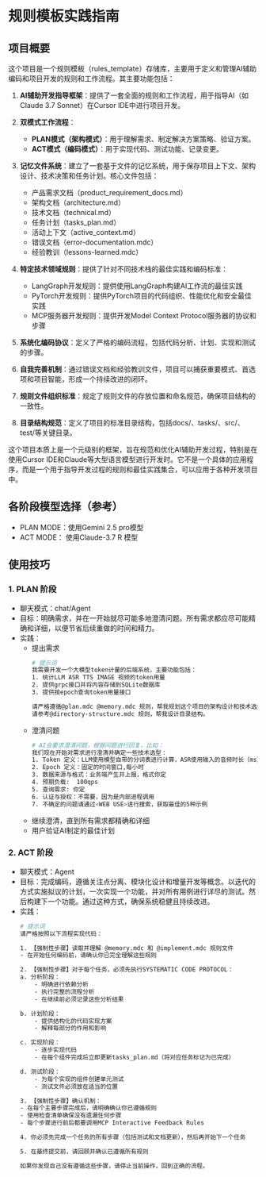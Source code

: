 # 规则模板实践指南

## 项目概要
这个项目是一个规则模板（rules_template）存储库，主要用于定义和管理AI辅助编码和项目开发的规则和工作流程。其主要功能包括：

1. **AI辅助开发指导框架**：提供了一套全面的规则和工作流程，用于指导AI（如Claude 3.7 Sonnet）在Cursor IDE中进行项目开发。

2. **双模式工作流程**：
   - **PLAN模式（架构模式）**：用于理解需求、制定解决方案策略、验证方案。
   - **ACT模式（编码模式）**：用于实现代码、测试功能、记录变更。

3. **记忆文件系统**：建立了一套基于文件的记忆系统，用于保存项目上下文、架构设计、技术决策和任务计划。核心文件包括：
   - 产品需求文档（product_requirement_docs.md）
   - 架构文档（architecture.md）
   - 技术文档（technical.md）
   - 任务计划（tasks_plan.md）
   - 活动上下文（active_context.md）
   - 错误文档（error-documentation.mdc）
   - 经验教训（lessons-learned.mdc）

4. **特定技术领域规则**：提供了针对不同技术栈的最佳实践和编码标准：
   - LangGraph开发规则：提供使用LangGraph构建AI工作流的最佳实践
   - PyTorch开发规则：提供PyTorch项目的代码组织、性能优化和安全最佳实践
   - MCP服务器开发规则：提供开发Model Context Protocol服务器的协议和步骤

5. **系统化编码协议**：定义了严格的编码流程，包括代码分析、计划、实现和测试的步骤。

6. **自我完善机制**：通过错误文档和经验教训文件，项目可以捕获重要模式、首选项和项目智能，形成一个持续改进的闭环。

7. **规则文件组织标准**：规定了规则文件的存放位置和命名规范，确保项目结构的一致性。

8. **目录结构规范**：定义了项目的标准目录结构，包括docs/、tasks/、src/、test/等关键目录。

这个项目本质上是一个元级别的框架，旨在规范和优化AI辅助开发过程，特别是在使用Cursor IDE和Claude等大型语言模型进行开发时。它不是一个具体的应用程序，而是一个用于指导开发过程的规则和最佳实践集合，可以应用于各种开发项目中。


## 各阶段模型选择（参考）
- PLAN MODE：使用Gemini 2.5 pro模型
- ACT MODE： 使用Claude-3.7 R 模型

## 使用技巧
### 1. PLAN 阶段
- 聊天模式：chat/Agent
- 目标：明确需求，并在一开始就尽可能多地澄清问题。所有需求都应尽可能精确和详细，以便节省后续重做的时间和精力。
- 实践：
    - 提出需求
        ```bash
        # 提示词
        我需要开发一个大模型token计量的后端系统，主要功能包括：
        1. 统计LLM ASR TTS IMAGE 视频的token用量
        2. 提供grpc接口并将内容存储到SQLite数据库
        3. 提供按epoch查询token用量接口

        请严格遵循@plan.mdc @memory.mdc 规则，帮我规划这个项目的架构设计和技术选型。
        请参考@directory-structure.mdc 规则，帮我设计目录结构。
        ```
    - 澄清问题
        ```bash
        # AI会要求澄清问题，根据问题进行回复，比如：
        我们现在开始对需求进行澄清并确定一些技术选型：
        1. Token 定义：LLM使用模型自带的分词表进行计算，ASR使用输入的音频时长（ms），TTS按照输入文本的字符数（英文1个 中文2个），图像使用像素的长*宽*生图数量，我不确定视频怎么计算token，你可以帮我选型下，必要时可以调用工具进行网络搜索
        2. Epoch 定义：固定的时间窗口,每小时
        3. 数据来源与格式：业务端产生并上报，格式你定
        4. 预期负载:  100qps
        5. 查询需求: 你定
        6. 认证与授权：不需要，因为是内部进程调用
        7. 不确定的问题请通过<WEB USE>进行搜索，获取最佳的5种示例
        ```
    - 继续澄清，直到所有需求都精确和详细
    - 用户验证AI制定的最佳计划

### 2. ACT 阶段
- 聊天模式：Agent
- 目标：完成编码，遵循关注点分离、模块化设计和增量开发等概念。以迭代的方式实施拟议的计划，一次实现一个功能，并对所有用例进行详尽的测试。然后构建下一个功能。通过这种方式，确保系统稳健且持续改进。
- 实践：
    ```bash
    # 提示词
    请严格按照以下流程实现代码：

    1. 【强制性步骤】读取并理解 @memory.mdc 和 @implement.mdc 规则文件
    - 在开始任何编码前，请确认你已完全理解这些规则

    2. 【强制性步骤】对于每个任务，必须先执行SYSTEMATIC CODE PROTOCOL：
    a. 分析阶段：
        - 明确进行依赖分析
        - 执行完整的流程分析
        - 在继续前必须记录这些分析结果
    
    b. 计划阶段：
        - 提供结构化的代码实现方案
        - 解释每部分的作用和影响
    
    c. 实现阶段：
        - 逐步实现代码
        - 在每个组件完成后立即更新tasks_plan.md（将对应任务标记为已完成）
    
    d. 测试阶段：
        - 为每个实现的组件创建单元测试
        - 测试文件必须放在适当的位置

    3. 【强制性步骤】确认机制：
    - 在每个主要步骤完成后，请明确确认你已遵循规则
    - 使用检查清单确保没有遗漏任何步骤
    - 每个步骤进行前后都要调用MCP Interactive Feedback Rules

    4. 你必须先完成一个任务的所有步骤（包括测试和文档更新），然后再开始下一个任务

    5. 在最终提交前，请回顾并确认已遵循所有规则

    如果你发现自己没有遵循这些步骤，请停止当前操作，回到正确的流程。
    ```
